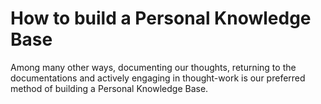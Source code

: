 # How to build a Personal Knowledge Base

Among many other ways, documenting our thoughts, returning to the documentations and actively engaging in thought-work is our preferred method of building a Personal Knowledge Base.
